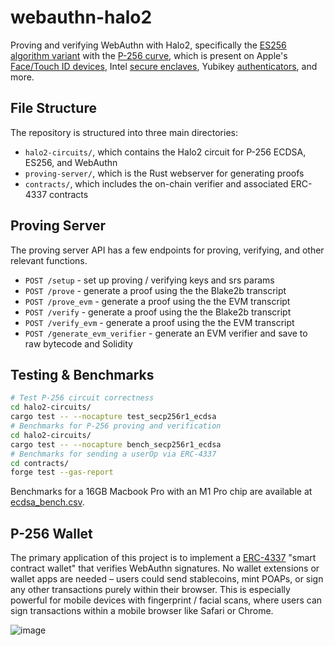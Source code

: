 # webauthn-halo2

Proving and verifying WebAuthn with Halo2, specifically the [ES256 algorithm variant](https://www.w3.org/TR/webauthn-2/#sctn-alg-identifier) with the [P-256 curve](https://neuromancer.sk/std/secg/secp256r1), which is present on Apple's [Face/Touch ID devices](https://developer.apple.com/documentation/cryptokit/p256/signing/ecdsasignature), Intel [secure enclaves](https://download.01.org/intel-sgx/sgx-dcap/1.7/linux/docs/Intel_SGX_ECDSA_QuoteLibReference_DCAP_API.pdf), Yubikey [authenticators](https://developers.yubico.com/YubiHSM2/Concepts/Algorithms.html), and more.

## File Structure

The repository is structured into three main directories:

- `halo2-circuits/`, which contains the Halo2 circuit for P-256 ECDSA, ES256, and WebAuthn
- `proving-server/`, which is the Rust webserver for generating proofs
- `contracts/`, which includes the on-chain verifier and associated ERC-4337 contracts

## Proving Server

The proving server API has a few endpoints for proving, verifying, and other relevant functions.

- `POST /setup` - set up proving / verifying keys and srs params
- `POST /prove` - generate a proof using the the Blake2b transcript
- `POST /prove_evm` - generate a proof using the the EVM transcript
- `POST /verify` - generate a proof using the the Blake2b transcript
- `POST /verify_evm` - generate a proof using the the EVM transcript
- `POST /generate_evm_verifier` - generate an EVM verifier and save to raw bytecode and Solidity

## Testing & Benchmarks

```bash
# Test P-256 circuit correctness
cd halo2-circuits/
cargo test -- --nocapture test_secp256r1_ecdsa
# Benchmarks for P-256 proving and verification
cd halo2-circuits/
cargo test -- --nocapture bench_secp256r1_ecdsa
# Benchmarks for sending a userOp via ERC-4337
cd contracts/
forge test --gas-report
```

Benchmarks for a 16GB Macbook Pro with an M1 Pro chip are available at [ecdsa_bench.csv](halo2-circuits/src/results/ecdsa_bench.csv).

## P-256 Wallet

The primary application of this project is to implement a [ERC-4337](https://eips.ethereum.org/EIPS/eip-4337) "smart contract wallet" that verifies WebAuthn signatures. No wallet extensions or wallet apps are needed – users could send stablecoins, mint POAPs, or sign any other transactions purely within their browser. This is especially powerful for mobile devices with fingerprint / facial scans, where users can sign transactions within a mobile browser like Safari or Chrome.

![image](https://github.com/zkwebauthn/webauthn-halo2/assets/36896271/b4dfd3ea-7293-4ed5-a511-32dd9567f19a)

